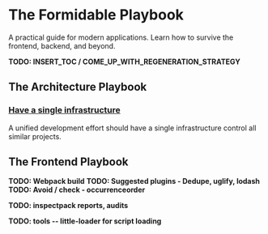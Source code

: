 The Formidable Playbook
=======================

A practical guide for modern applications. Learn how to survive the frontend,
backend, and beyond.

**TODO: INSERT_TOC / COME_UP_WITH_REGENERATION_STRATEGY**

## The Architecture Playbook

### [Have a single infrastructure](docs/infrastructure/single.md)

A unified development effort should have a single infrastructure control all
similar projects.

## The Frontend Playbook

**TODO: Webpack build**
**TODO: Suggested plugins - Dedupe, uglify, lodash**
**TODO: Avoid / check - occurrenceorder**

**TODO: inspectpack reports, audits**

**TODO: tools -- little-loader for script loading**
